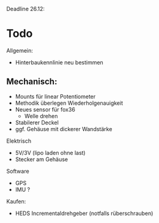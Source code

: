 Deadline 26.12:

# Todo

Allgemein:
- Hinterbaukennlinie neu bestimmen 

## Mechanisch:
- Mounts für linear Potentiometer
- Methodik überlegen Wiederholgenauigkeit
- Neues sensor für fox36
    - Welle drehen
- Stabilerer Deckel
- ggf. Gehäuse mit dickerer Wandstärke

Elektrisch
- 5V/3V (lipo laden ohne last)
- Stecker am Gehäuse

Software
- GPS
- IMU ?

Kaufen:
- HEDS Incrementaldrehgeber (notfalls rüberschrauben)

